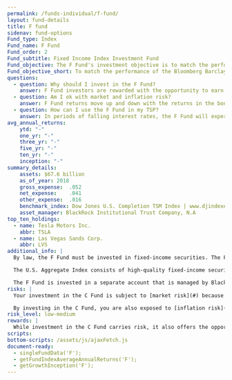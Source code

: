 ```yaml
---
permalink: /funds-individual/f-fund/
layout: fund-details
title: F fund
sidenav: fund-options
Fund_type: Index
Fund_name: F Fund
Fund_order: 2
Fund_subtitle: Fixed Income Index Investment Fund
Fund_objective: The F Fund's investment objective is to match the performance of the Bloomberg Barclays U.S. Aggregate Bond Index, a broad index representing the U.S. bond market.
Fund_objective_short: To match the performance of the Bloomberg Barclays U.S. Aggregate Bond Index.
questions:
  - question: Why should I invest in the F Fund?
    answer: F Fund investors are rewarded with the opportunity to earn higher rates of return over the long term than they would from investments in short-term securities such as the G Fund. The overall risk is relatively low in comparison to certain other fixed income investments in the market because the F Fund includes only investment-grade securities.
  - question: Am I ok with market and inflation risk?
    answer: F Fund returns move up and down with the returns in the bond market (market risk). F Fund investors are also exposed to the possibility that principal and interest payments on the bonds that comprise the index will not be paid (credit default risk) or if F Fund investments do not grow enough to offset the reduction in purchasing power (inflation risk). Your F Fund investment is also exposed to prepayment risk, which is the probability that if interest rates fall, bonds that are represented in the index will be paid back early thus forcing lenders to reinvest at lower rates.
  - question: How can I use the F Fund in my TSP?
    answer: In periods of falling interest rates, the F Fund will experience gains from the resulting rise in bond prices. So in the long run, you may expect F Fund returns to exceed those of the G Fund; however, you should also expect greater price volatility (up and down movements). A retirement portfolio that contains stock funds, like the C, S, and I Funds, along with the F Fund, will tend to be less volatile than one that contains stock funds alone.
avg_annual_returns:
    ytd: "-"
    one_yr: "-"
    three_yr: "-"
    five_yr: "-"
    ten_yr: "-"
    inception: "-"
summary_details:
    assets: $67.6 billion
    as_of_year: 2018
    gross_expense:  .052
    net_expense:    .041
    other_expense:  .016
    benchmark_index: Dow Jones U.S. Completion TSM Index | www.djindexes.com
    asset_manager: BlackRock Institutional Trust Company, N.A
top_ten_holdings:
  - name: Tesla Motors Inc.
    abbr: TSLA
  - name: Las Vegas Sands Corp.
    abbr: LVS
additional_info: |
  By law, the F Fund must be invested in fixed-income securities. The Federal Retirement Thrift Investment Board has chosen to invest the F Fund in an index fund that tracks the Bloomberg Barclays U.S. Aggregate Bond Index, a broadly diversified index of the U.S. bond market.

  The U.S. Aggregate Index consists of high-quality fixed-income securities with maturities of more than one year. Because the U.S. Aggregate Index contains such a large number of securities, it is not feasible for the F Fund to invest in each security in the index.

  The F Fund is invested in a separate account that is managed by BlackRock Institutional Trust Company, N.A. BlackRock selects a large representative sample of the various types of asset-backed, U.S. government, corporate, and foreign government securities included in the overall index. The performance of the F Fund is evaluated on the basis of how closely its returns match those of the U.S. Aggregate Index.
risks: |
  Your investment in the C Fund is subject to [market risk](#) because the prices of the stocks in the S&P 500 Index rise and fall.

  By investing in the C Fund, you are also exposed to [inflation risk](#), meaning your C Fund investment may not grow enough to offset inflation.
risk_level: low-medium
rewards: |
  While investment in the C Fund carries risk, it also offers the opportunity to experience gains from equity ownership of large and mid-sized U.S. company stocks.
scripts:
bottom-scripts: /assets/js/ajaxFetch.js
document-ready:
  - singleFundData('F');
  - getFundIndexAverageAnnualReturns('F');
  - getGrowthInception('F');
---
```

